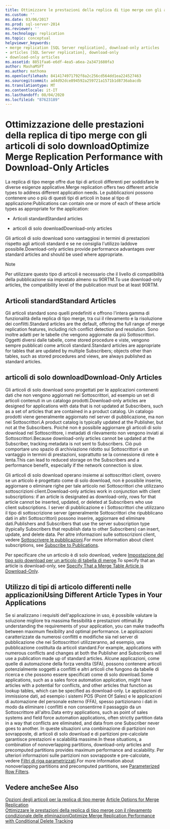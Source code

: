 ```yaml
---
title: Ottimizzare le prestazioni della replica di tipo merge con gli articoli di solo download | Microsoft Docs
ms.custom: ''
ms.date: 03/06/2017
ms.prod: sql-server-2014
ms.reviewer: ''
ms.technology: replication
ms.topic: conceptual
helpviewer_keywords:
- merge replication [SQL Server replication], download-only articles
- articles [SQL Server replication], download-only
- download-only articles
ms.assetid: 8851faa6-e6df-4ea5-a6ea-2a3471680fa3
author: MashaMSFT
ms.author: mathoma
ms.openlocfilehash: 8414174971792f8a2c256cd564dd1ea224527463
ms.sourcegitcommit: ad4d92dce894592a259721a1571b1d8736abacdb
ms.translationtype: MT
ms.contentlocale: it-IT
ms.lasthandoff: 08/04/2020
ms.locfileid: "87623189"
---
```

# <a name="optimize-merge-replication-performance-with-download-only-articles"></a><span data-ttu-id="5f862-102">Ottimizzazione delle prestazioni della replica di tipo merge con gli articoli di solo download</span><span class="sxs-lookup"><span data-stu-id="5f862-102">Optimize Merge Replication Performance with Download-Only Articles</span></span>
  <span data-ttu-id="5f862-103">La replica di tipo merge offre due tipi di articoli differenti per soddisfare le diverse esigenze applicative.</span><span class="sxs-lookup"><span data-stu-id="5f862-103">Merge replication offers two different article types to address different application needs.</span></span> <span data-ttu-id="5f862-104">Le pubblicazioni possono contenere uno o più di questi tipi di articoli in base al tipo di applicazione:</span><span class="sxs-lookup"><span data-stu-id="5f862-104">Publications can contain one or more of each of these article types as appropriate for the application:</span></span>  
  
-   <span data-ttu-id="5f862-105">Articoli standard</span><span class="sxs-lookup"><span data-stu-id="5f862-105">Standard articles</span></span>  
  
-   <span data-ttu-id="5f862-106">articoli di solo download</span><span class="sxs-lookup"><span data-stu-id="5f862-106">Download-only articles</span></span>  
  
 <span data-ttu-id="5f862-107">Gli articoli di solo download sono vantaggiosi in termini di prestazioni rispetto agli articoli standard e se ne consiglia l'utilizzo laddove possibile.</span><span class="sxs-lookup"><span data-stu-id="5f862-107">Download-only articles provide performance advantages over standard articles and should be used where appropriate.</span></span>  
  
> [!NOTE]  
>  <span data-ttu-id="5f862-108">Per utilizzare questo tipo di articoli è necessario che il livello di compatibilità della pubblicazione sia impostato almeno su 90RTM.</span><span class="sxs-lookup"><span data-stu-id="5f862-108">To use download-only articles, the compatibility level of the publication must be at least 90RTM.</span></span>  
  
## <a name="standard-articles"></a><span data-ttu-id="5f862-109">Articoli standard</span><span class="sxs-lookup"><span data-stu-id="5f862-109">Standard Articles</span></span>  
 <span data-ttu-id="5f862-110">Gli articoli standard sono quelli predefiniti e offrono l'intera gamma di funzionalità della replica di tipo merge, tra cui il rilevamento e la risoluzione dei conflitti.</span><span class="sxs-lookup"><span data-stu-id="5f862-110">Standard articles are the default, offering the full range of merge replication features, including rich conflict detection and resolution.</span></span> <span data-ttu-id="5f862-111">Sono inoltre adatti per le tabelle che vengono aggiornate da più Sottoscrittori. Oggetti diversi dalle tabelle, come stored procedure e viste, vengono sempre pubblicati come articoli standard.</span><span class="sxs-lookup"><span data-stu-id="5f862-111">Standard articles are appropriate for tables that are updated by multiple Subscribers; objects other than tables, such as stored procedures and views, are always published as standard articles.</span></span>  
  
## <a name="download-only-articles"></a><span data-ttu-id="5f862-112">articoli di solo download</span><span class="sxs-lookup"><span data-stu-id="5f862-112">Download-Only Articles</span></span>  
 <span data-ttu-id="5f862-113">Gli articoli di solo download sono progettati per le applicazioni contenenti dati che non vengono aggiornati nei Sottoscrittori, ad esempio un set di articoli contenuti in un catalogo prodotti.</span><span class="sxs-lookup"><span data-stu-id="5f862-113">Download-only articles are designed for applications with data that is not updated at Subscribers, such as a set of articles that are contained in a product catalog.</span></span> <span data-ttu-id="5f862-114">Un catalogo prodotti viene generalmente aggiornato nel server di pubblicazione, ma non nei Sottoscrittori.</span><span class="sxs-lookup"><span data-stu-id="5f862-114">A product catalog is typically updated at the Publisher, but not at the Subscribers.</span></span> <span data-ttu-id="5f862-115">Poiché non è possibile aggiornare gli articoli di solo download nel Sottoscrittore, i metadati di rilevamento non vengono inviati ai Sottoscrittori.</span><span class="sxs-lookup"><span data-stu-id="5f862-115">Because download-only articles cannot be updated at the Subscriber, tracking metadata is not sent to Subscribers.</span></span> <span data-ttu-id="5f862-116">Ciò può comportare uno spazio di archiviazione ridotto sui Sottoscrittori e un vantaggio in termini di prestazioni, soprattutto se la connessione di rete è lenta.</span><span class="sxs-lookup"><span data-stu-id="5f862-116">This can lead to reduced storage on the Subscribers and a performance benefit, especially if the network connection is slow.</span></span>  
  
 <span data-ttu-id="5f862-117">Gli articoli di solo download operano insieme ai sottoscrittori client, ovvero se un articolo è progettato come di solo download, non è possibile inserire, aggiornare o eliminare righe per tale articolo nei Sottoscrittori che utilizzano sottoscrizioni client.</span><span class="sxs-lookup"><span data-stu-id="5f862-117">Download-only articles work in conjunction with client subscriptions: if an article is designated as download-only, rows for that article cannot be inserted, updated, or deleted at Subscribers who use client subscriptions.</span></span> <span data-ttu-id="5f862-118">I server di pubblicazione e i Sottoscrittori che utilizzano il tipo di sottoscrizione server (generalmente Sottoscrittori che ripubblicano dati in altri Sottoscrittori) possono inserire, aggiornare ed eliminare dati.</span><span class="sxs-lookup"><span data-stu-id="5f862-118">Publishers and Subscribers that use the server subscription type (typically Subscribers that republish data to other Subscribers) can insert, update, and delete data.</span></span> <span data-ttu-id="5f862-119">Per altre informazioni sulle sottoscrizioni client, vedere [Sottoscrivere le pubblicazioni](../subscribe-to-publications.md).</span><span class="sxs-lookup"><span data-stu-id="5f862-119">For more information about client subscriptions, see [Subscribe to Publications](../subscribe-to-publications.md).</span></span>  
  
 <span data-ttu-id="5f862-120">Per specificare che un articolo è di solo download, vedere [Impostazione del tipo solo download per un articolo di tabella di merge](../publish/specify-merge-replication-properties.md#download-only).</span><span class="sxs-lookup"><span data-stu-id="5f862-120">To specify that an article is download-only, see [Specify That a Merge Table Article is Download-Only](../publish/specify-merge-replication-properties.md#download-only).</span></span>  
  
## <a name="using-different-article-types-in-your-applications"></a><span data-ttu-id="5f862-121">Utilizzo di tipi di articolo differenti nelle applicazioni</span><span class="sxs-lookup"><span data-stu-id="5f862-121">Using Different Article Types in Your Applications</span></span>  
 <span data-ttu-id="5f862-122">Se si analizzano i requisiti dell'applicazione in uso, è possibile valutare la soluzione migliore tra massima flessibilità e prestazioni ottimali.</span><span class="sxs-lookup"><span data-stu-id="5f862-122">By understanding the requirements of your application, you can make tradeoffs between maximum flexibility and optimal performance.</span></span> <span data-ttu-id="5f862-123">Le applicazioni caratterizzate da numerosi conflitti e modifiche sia nel server di pubblicazione che nei Sottoscrittori utilizzeranno, ad esempio, una pubblicazione costituita da articoli standard.</span><span class="sxs-lookup"><span data-stu-id="5f862-123">For example, applications with numerous conflicts and changes at both the Publisher and Subscribers will use a publication made up of standard articles.</span></span> <span data-ttu-id="5f862-124">Alcune applicazioni, come quelle di automazione della forza vendita (SFA), possono contenere articoli potenzialmente soggetti a conflitti e altri articoli che fungono da tabelle di ricerca e che possono essere specificati come di solo download.</span><span class="sxs-lookup"><span data-stu-id="5f862-124">Some applications, such as a sales force automation application, might have articles with a potential for conflicts, and other articles that function as lookup tables, which can be specified as download-only.</span></span> <span data-ttu-id="5f862-125">Le applicazioni di immissione dati, ad esempio i sistemi POS (Point Of Sales) e le applicazioni di automazione del personale esterno (FFA), spesso partizionano i dati in modo da eliminare i conflitti e non consentirne il passaggio da un Sottoscrittore all'altro.</span><span class="sxs-lookup"><span data-stu-id="5f862-125">Data entry applications, such as point of sales systems and field force automation applications, often strictly partition data in a way that conflicts are eliminated, and data from one Subscriber never goes to another.</span></span> <span data-ttu-id="5f862-126">In queste situazioni una combinazione di partizioni non sovrapposte, di articoli di solo download e di partizioni pre-calcolate garantisce prestazioni e scalabilità massime.</span><span class="sxs-lookup"><span data-stu-id="5f862-126">In these situations, a combination of nonoverlapping partitions, download-only articles and precomputed partitions provides maximum performance and scalability.</span></span> <span data-ttu-id="5f862-127">Per ulteriori informazioni sulle partizioni non sovrapposte e pre-calcolate, vedere [Filtri di riga parametrizzati](parameterized-filters-parameterized-row-filters.md).</span><span class="sxs-lookup"><span data-stu-id="5f862-127">For more information about nonoverlapping partitions and precomputed partitions, see [Parameterized Row Filters](parameterized-filters-parameterized-row-filters.md).</span></span>  
  
## <a name="see-also"></a><span data-ttu-id="5f862-128">Vedere anche</span><span class="sxs-lookup"><span data-stu-id="5f862-128">See Also</span></span>  
 <span data-ttu-id="5f862-129">[Opzioni degli articoli per la replica di tipo merge](article-options-for-merge-replication.md) </span><span class="sxs-lookup"><span data-stu-id="5f862-129">[Article Options for Merge Replication](article-options-for-merge-replication.md) </span></span>  
 [<span data-ttu-id="5f862-130">Ottimizzare le prestazioni della replica di tipo merge con il rilevamento condizionale delle eliminazioni</span><span class="sxs-lookup"><span data-stu-id="5f862-130">Optimize Merge Replication Performance with Conditional Delete Tracking</span></span>](optimize-merge-replication-performance-with-conditional-delete-tracking.md)  
  
  
